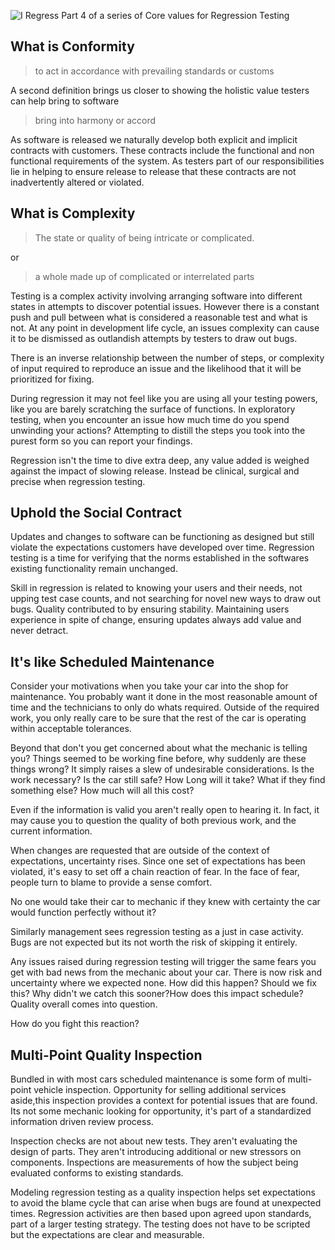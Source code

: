 ![ I Regress](http://www.brendanconnolly.net/wp-content/uploads/2018/01/IRegress.png)
Part 4 of a series of Core values for Regression Testing

## What is Conformity
> to act in accordance with prevailing standards or customs

A second definition brings us closer to showing the holistic value testers can help bring to software

> bring into harmony or accord

As software is released we naturally develop both explicit and implicit contracts with customers. These contracts include the functional and non functional requirements of the system. As testers part of our responsibilities lie in helping to ensure release to release that these contracts are not inadvertently altered or violated.

## What is Complexity
> The state or quality of being intricate or complicated.

or

> a whole made up of complicated or interrelated parts

Testing is a complex activity involving arranging software into different states in attempts to discover potential issues. However there is a constant push and pull between what is considered a reasonable test and what is not. At any point in development life cycle, an issues complexity can cause it to be dismissed as outlandish attempts by testers to draw out bugs.

There is an inverse relationship between the number of steps, or complexity of input required to reproduce an issue and the likelihood that it will be prioritized for fixing.

During regression it may not feel like you are using all your testing powers, like you are barely scratching the surface of functions. In exploratory testing, when you encounter an issue how much time do you spend unwinding your actions? Attempting to distill the steps you took into the purest form so you can report your findings.

Regression isn't the time to dive extra deep, any value added is weighed against the impact of slowing release. Instead be clinical, surgical and precise when regression testing.

## Uphold the Social Contract

Updates and changes to software can be functioning as designed but still violate the expectations customers have developed over time. Regression testing is a time for verifying that the norms established in the softwares existing functionality remain unchanged.

Skill in regression is related to knowing your users and their needs, not upping test case counts, and not searching for novel new ways to draw out bugs. Quality contributed to by ensuring stability. Maintaining users experience in spite of change, ensuring updates always add value and never detract.

## It's like Scheduled Maintenance

Consider your motivations when you take your car into the shop for maintenance. You probably want it done in the most reasonable amount of time and the technicians to only do whats required. Outside of the required work, you only really care to be sure that the rest of the car is operating within acceptable tolerances.

Beyond that don't you get concerned about what the mechanic is telling you? Things seemed to be working fine before, why suddenly are these things wrong? It simply raises a slew of undesirable considerations. Is the work necessary? Is the car still safe? How Long will it take? What if they find something else? How much will all this cost?

Even if the information is valid you aren't really open to hearing it. In fact, it may cause you to question the quality of both previous work, and the current information.

When changes are requested that are outside of the context of expectations, uncertainty rises. Since one set of expectations has been violated, it's easy to set off a chain reaction of fear. In the face of fear, people turn to blame to provide a sense comfort.

No one would take their car to mechanic if they knew with certainty the car would function perfectly without it?

Similarly management sees regression testing as a just in case activity. Bugs are not expected but its not worth the risk of skipping it entirely.

Any issues raised during regression testing will trigger the same fears you get with bad news from the mechanic about your car. There is now risk and uncertainty where we expected none. How did this happen? Should we fix this? Why didn't we catch this sooner?How does this impact schedule? Quality overall comes into question.

How do you fight this reaction?

## Multi-Point Quality Inspection

Bundled in with most cars scheduled maintenance is some form of multi-point vehicle inspection. Opportunity for selling additional services aside,this inspection provides a context for potential issues that are found. Its not some mechanic looking for opportunity, it's part of a standardized information driven review process.

Inspection checks are not about new tests. They aren't evaluating the design of parts. They aren't introducing additional or new stressors on components. Inspections are measurements of how the subject being evaluated conforms to existing standards.

Modeling regression testing as a quality inspection helps set expectations to avoid the blame cycle that can arise when bugs are found at unexpected times. Regression activities are then based upon agreed upon standards, part of a larger testing strategy. The testing does not have to be scripted but the expectations are clear and measurable.



